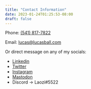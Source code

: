 ```yaml
---
title: "Contact Information"
date: 2023-01-24T01:25:53-08:00
draft: false
---
```


Phone: [(541) 817-7822](tel:5418177822)

Email: lucas@lucasball.com

Or direct message on any of my socials:

- [Linkedin](www.linkedin.com/in/lucasballr)
- [Twitter](https://twitter.com/lucasballr)
- [Instagram](https://www.instagram.com/lucasballr/)
- [Mastodon](https://ioc.exchange/@laozi)
- Discord -> Laozi#5522
